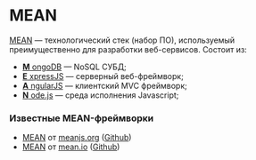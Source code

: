 # MEAN

[MEAN](https://en.wikipedia.org/wiki/MEAN_(software_bundle)) — технологический стек (набор ПО), используемый преимущественно для разработки веб-сервисов. Состоит из:

* [**M** ongoDB](MONGODB.md) — NoSQL СУБД;  
* [**E** xpressJS](EXPRESS.md) — серверный веб-фреймворк;  
* [**A** ngularJS](ANGULARJS.md) — клиентский MVC фреймворк;  
* [**N** ode.js](NODEJS.md) — среда исполнения Javascript;  

### Известные MEAN-фреймворки
* [MEAN](http://meanjs.org)  от [meanjs.org](http://meanjs.org) ([Github](https://github.com/meanjs/mean))
* [MEAN](http://mean.io/)  от [mean.io](http://mean.io/) ([Github](https://github.com/linnovate/mean))